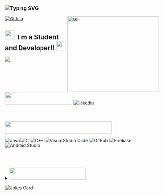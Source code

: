  ### ![Typing SVG](https://readme-typing-svg.herokuapp.com?font=Montserrat&color=edf4f7&vCenter=true&lines=Hey+👋,+I'm+Eishita+Gupta)

<img align="right" alt="GIF" width="300px" height="250px" src="https://github.com/eg7409/eg7409/blob/main/image.gif" />

<!-- ![Profile Views](https://komarev.com/ghpvc/?username=eg7409&color=brightgreen) -->
[![Github](https://img.shields.io/github/followers/eg7409?label=Follow&style=social)](https://github.com/eg7409)

## <img src="https://media.giphy.com/media/xUPGcdJJcjnSIjqFHi/giphy.gif" width="30px">&nbsp; I'm a Student and Developer!!  <img src="https://media.giphy.com/media/xUPGcdJJcjnSIjqFHi/giphy.gif" width="30px">




<img src="https://img.shields.io/badge/Computer%20Science%20%203rd%20Year%20-SRMIST, Chennai-brightgreen?style=for-the-badge&logo=one" />

<!-- ### Connect with me: -->
<br>
 <img height=40px width=220px src="https://img.shields.io/badge/Connect%20with%20me-black?&style=for-the-badge">


<a href="https://www.linkedin.com/in/eishita-gupta-31564b156/" target="_blank">
<img align = "right "src=https://img.shields.io/badge/linkedin-%231E77B5.svg?&style=for-the-badge&logo=linkedin&logoColor=white alt=linkedin style="margin-bottom: 5px;" />
</a>


<br>

<!-- ### Languages, Tools & Framework: -->
<br><br>
 <img height=40px width=350px src="https://img.shields.io/badge/Languages,%20Tools%20&%20Framework-black?&style=for-the-badge">


![Java](https://img.shields.io/badge/Java-brown?style=flat&logo=java&logoColor=white)
![C](https://img.shields.io/badge/-C-red?style=flat&logo=C&logoColor=A8B9CC)
![C++](https://img.shields.io/badge/-C++-05122A?style=flat&logo=C%2B%2B&logoColor=00599C)
![Visual Studio Code](https://img.shields.io/badge/-Visual%20Studio%20Code-blue?style=flat&logo=visual-studio-code&logoColor=white)
![GitHub](https://img.shields.io/badge/-GitHub-black?style=flat&logo=github)
![Firebase](https://img.shields.io/badge/Firebase-orange?style=flat&logo=firebase&logoColor=yellow)
![Android Studio](https://img.shields.io/badge/Android%20Studio-darkgreen?style=flat&logo=android-studio&logoColor=green)
<!-- <img alt="Firebase" width="26px" src="https://raw.githubusercontent.com/github/explore/80688e429a7d4ef2fca1e82350fe8e3517d3494d/topics/firebase/firebase.png"/> -->
<!-- <img alt="Android Studio" width="26px" src="https://github.com/eg7409/eg7409/blob/main/android.png"/> -->





<br />
<br />

<br>


<details>
 
  <summary>
   <img width="250px" height="40px" src="https://img.shields.io/badge/My%20github%20stats-black?&style=for-the-badge&logo=github " />
      </summary>
  <br>
  <img align="left" src="https://github-readme-stats.vercel.app/api?username=eg7409&theme=radical&layout=compact&show_icons=true" alt="eg7409" /><br/>
  <img src="https://github-readme-stats.vercel.app/api/top-langs/?username=eg7409&theme=radical&layout=compact" alt="eg7409" /> 
  <img align="left" height="160" width="400" src="https://github-readme-streak-stats.herokuapp.com/?user=eg7409&show_icons=true&theme=tokyonight"/> 
<!--   <br> -->
  <img height="320" width="800" src="https://activity-graph.herokuapp.com/graph?username=eg7409&theme=react-dark"/>

</details>


  
<!--   <img align="left" src="https://github-readme-stats.vercel.app/api?username=eg7409&theme=tokyonight&layout=compact&show_icons=true" alt="eg7409" />
  <br/>
  <br><br>
 -->


<!--   <img align="left" height="160" width="400" src="https://github-readme-streak-stats.herokuapp.com/?user=eg7409&show_icons=true&theme=tokyonight"/> 
  <br>
  <img align="left" src="https://github-readme-stats.vercel.app/api/top-langs/?username=eg7409&theme=tokyonight&layout=compact&hide=html" alt="eg7409" />
  <br>
  <img height="320" width="800" src="https://activity-graph.herokuapp.com/graph?username=eg7409&theme=react-dark"/>  -->
    


[linkedin]: https://www.linkedin.com/in/eishita-gupta-31564b156/

![Jokes Card](https://readme-jokes.vercel.app/api)




<!-- ![Java](https://img.shields.io/badge/Java-05122A?style=flat&logo=java&logoColor=00599C)
![C](https://img.shields.io/badge/-C-05122A?style=flat&logo=C&logoColor=A8B9CC)
![C++](https://img.shields.io/badge/-C++-05122A?style=flat&logo=C%2B%2B&logoColor=00599C)
![Visual Studio Code](https://img.shields.io/badge/-Visual%20Studio%20Code-05122A?style=flat&logo=visual-studio-code&logoColor=007ACC)
![GitHub](https://img.shields.io/badge/-GitHub-05122A?style=flat&logo=github)
![Android Studio](https://img.shields.io/badge/Android%20Studio-05122A?style=flat&logo=android-studio&logoColor=00599C) -->
